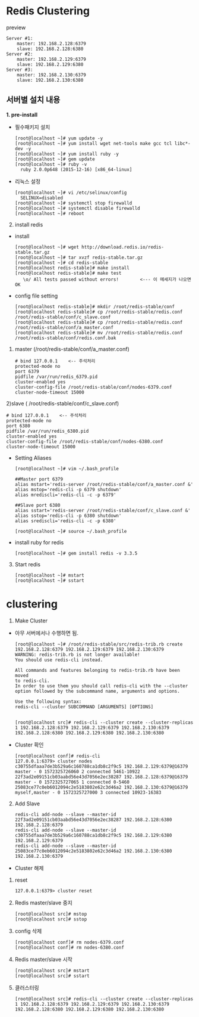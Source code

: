 
# Redis Clustering

   preview
   
    Server #1: 
        master: 192.168.2.128:6379
        slave: 192.168.2.128:6380
    Server #2: 
        master: 192.168.2.129:6379
        slave: 192.168.2.129:6380
    Server #3: 
        master: 192.168.2.130:6379
        slave: 192.168.2.130:6380


## 서버별 설치 내용

**1. pre-install**

- 필수패키지 설치

      [root@localhost ~]# yum update -y
      [root@localhost ~]# yum install wget net-tools make gcc tcl libc*-dev -y
      [root@localhost ~]# yum install ruby -y
      [root@localhost ~]# gem update
      [root@localhost ~]# ruby -v
        ruby 2.0.0p648 (2015-12-16) [x86_64-linux]

- 리눅스 설정

      [root@localhost ~]# vi /etc/selinux/config
        SELINUX=disabled
      [root@localhost ~]# systemctl stop firewalld
      [root@localhost ~]# systemctl disable firewalld
      [root@localhost ~]# reboot

2. install redis

- install

      [root@localhost ~]# wget http://download.redis.io/redis-stable.tar.gz
      [root@localhost ~]# tar xvzf redis-stable.tar.gz
      [root@localhost ~]# cd redis-stable
      [root@localhost redis-stable]# make install
      [root@localhost redis-stable]# make test
         \o/ All tests passed without errors!        <--- 이 메세지가 나오면 OK

- config file setting

      [root@localhost redis-stable]# mkdir /root/redis-stable/conf
      [root@localhost redis-stable]# cp /root/redis-stable/redis.conf /root/redis-stable/conf/c_slave.conf
      [root@localhost redis-stable]# cp /root/redis-stable/redis.conf /root/redis-stable/conf/a_master.conf
      [root@localhost redis-stable]# mv /root/redis-stable/redis.conf /root/redis-stable/conf/redis.conf.bak

1) master (/root/redis-stable/conf/a_master.conf)

       # bind 127.0.0.1    <-- 주석처리
       protected-mode no
       port 6379
       pidfile /var/run/redis_6379.pid
       cluster-enabled yes
       cluster-config-file /root/redis-stable/conf/nodes-6379.conf
       cluster-node-timeout 15000

2)slave ( /root/redis-stable/conf/c_slave.conf)

    # bind 127.0.0.1    <-- 주석처리
    protected-mode no
    port 6380
    pidfile /var/run/redis_6380.pid
    cluster-enabled yes
    cluster-config-file /root/redis-stable/conf/nodes-6380.conf
    cluster-node-timeout 15000

- Setting Aliases

      [root@localhost ~]# vim ~/.bash_profile
    
      ##Master port 6379
      alias mstart='redis-server /root/redis-stable/conf/a_master.conf &'
      alias mstop='redis-cli -p 6379 shutdown'
      alias mrediscli='redis-cli -c -p 6379'
    
      ##Slave port 6380
      alias sstart='redis-server /root/redis-stable/conf/c_slave.conf &'
      alias sstop='redis-cli -p 6380 shutdown'
      alias srediscli='redis-cli -c -p 6380'
    
      [root@localhost ~]# source ~/.bash_profile

- install ruby for redis

      [root@localhost ~]# gem install redis -v 3.3.5

3. Start redis

       [root@localhost ~]# mstart
       [root@localhost ~]# sstart

# clustering

1. Make Cluster
- 아무 서버에서나 수행하면 됨.

      [root@localhost ~]# /root/redis-stable/src/redis-trib.rb create 192.168.2.128:6379 192.168.2.129:6379 192.168.2.130:6379
      WARNING: redis-trib.rb is not longer available!
      You should use redis-cli instead.
    
      All commands and features belonging to redis-trib.rb have been moved
      to redis-cli.
      In order to use them you should call redis-cli with the --cluster
      option followed by the subcommand name, arguments and options.
    
      Use the following syntax:
      redis-cli --cluster SUBCOMMAND [ARGUMENTS] [OPTIONS]
    
    
      [root@localhost src]# redis-cli --cluster create --cluster-replicas 1 192.168.2.128:6379 192.168.2.129:6379 192.168.2.130:6379 192.168.2.128:6380 192.168.2.129:6380 192.168.2.130:6380


- Cluster 확인

      [root@localhost conf]# redis-cli
      127.0.0.1:6379> cluster nodes
      c30755dfaaa7de3b529a6c160788ca1db8c2f9c5 192.168.2.129:6379@16379 master - 0 1572325726060 2 connected 5461-10922
      22f3ad2e09151cb03aabd56e43d7056e2ec38287 192.168.2.128:6379@16379 master - 0 1572325727065 1 connected 0-5460
      25083ce77c0eb6012094c2e5183802e62c3d46a2 192.168.2.130:6379@16379 myself,master - 0 1572325727000 3 connected 10923-16383

2. Add Slave

       redis-cli add-node --slave --master-id 22f3ad2e09151cb03aabd56e43d7056e2ec38287 192.168.2.128:6380 192.168.2.128:6379
       redis-cli add-node --slave --master-id c30755dfaaa7de3b529a6c160788ca1db8c2f9c5 192.168.2.129:6380 192.168.2.129:6379
       redis-cli add-node --slave --master-id 25083ce77c0eb6012094c2e5183802e62c3d46a2 192.168.2.130:6380 192.168.2.130:6379


- Cluster 해제

1. reset

       127.0.0.1:6379> cluster reset

2. Redis master/slave 중지

       [root@localhost src]# mstop
       [root@localhost src]# sstop

3. config 삭제

       [root@localhost conf]# rm nodes-6379.conf
       [root@localhost conf]# rm nodes-6380.conf

4. Redis master/slave 시작

       [root@localhost src]# mstart
       [root@localhost src]# sstart

5. 클러스터링

       [root@localhost src]# redis-cli --cluster create --cluster-replicas 1 192.168.2.128:6379 192.168.2.129:6379 192.168.2.130:6379 192.168.2.128:6380 192.168.2.129:6380 192.168.2.130:6380
